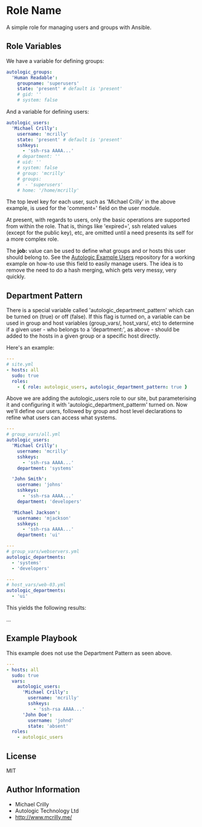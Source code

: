 # Role Name

A simple role for managing users and groups with Ansible.

## Role Variables

We have a variable for defining groups:

```yaml
autologic_groups:
  'Human Readable':
    groupname: 'superusers'
    state: 'present' # default is 'present'
    # gid: ''
    # system: false
```

And a variable for defining users:

```yaml
autologic_users:
  'Michael Crilly':
    username: 'mcrilly'
    state: 'present' # default is 'present'
    sshkeys:
      - 'ssh-rsa AAAA...'
    # department: ''
    # uid: ''
    # system: false
    # group: 'mcrilly'
    # groups:
    #  - 'superusers'
    # home: '/home/mcrilly'
```

The top level key for each user, such as 'Michael Crilly' in the above example, is used for the 'comment=' field on the user module.

At present, with regards to users, only the basic operations are supported from within the role. That is, things like 'expired=', ssh related values (except for the public key), etc, are omitted until a need presents its self for a more complex role.

The **job:** value can be used to define what groups and or hosts this user should belong to. See the [Autologic Example Users](https://github.com/AutoLogicTechnology/example-users) repository for a working example on how-to use this field to easily manage users. The idea is to remove the need to do a hash merging, which gets very messy, very quickly.

## Department Pattern

There is a special variable called 'autologic_department_pattern' which can be turned on (true) or off (false). If this flag is turned on, a variable can be used in group and host variables (group_vars/, host_vars/, etc) to determine if a given user - who belongs to a 'department:', as above - should be added to the hosts in a given group or a specific host directly.

Here's an example:

```yaml
---
# site.yml
- hosts: all
  sudo: true
  roles:
    - { role: autologic_users, autologic_department_pattern: true }
```

Above we are adding the autologic_users role to our site, but parameterising it and configuring it with 'autologic_department_patterm' turned on. Now we'll define our users, followed by group and host level declarations to refine what users can access what systems.

```yaml
---
# group_vars/all.yml
autologic_users:
  'Michael Crilly':
    username: 'mcrilly'
    sshkeys:
      - 'ssh-rsa AAAA...'
    department: 'systems'

  'John Smith':
    username: 'johns'
    sshkeys:
      - 'ssh-rsa AAAA...'
    department: 'developers'

  'Michael Jackson':
    username: 'mjackson'
    sshkeys:
      - 'ssh-rsa AAAA...'
    department: 'ui'
```

```yaml
---
# group_vars/webservers.yml
autologic_departments:
  - 'systems'
  - 'developers'
```

```yaml
---
# host_vars/web-03.yml
autologic_departments:
  - 'ui'
```

This yields the following results:

...

## Example Playbook

This example does not use the Department Pattern as seen above.

```yaml
---
- hosts: all
  sudo: true
  vars:
    autologic_users:
      'Michael Crilly':
        username: 'mcrilly'
        sshkeys:
          - 'ssh-rsa AAAA...'
      'John Doe':
        username: 'johnd'
        state: 'absent'
  roles:
    - autologic_users
```

## License

MIT

## Author Information

- Michael Crilly
- Autologic Technology Ltd
- http://www.mcrilly.me/

